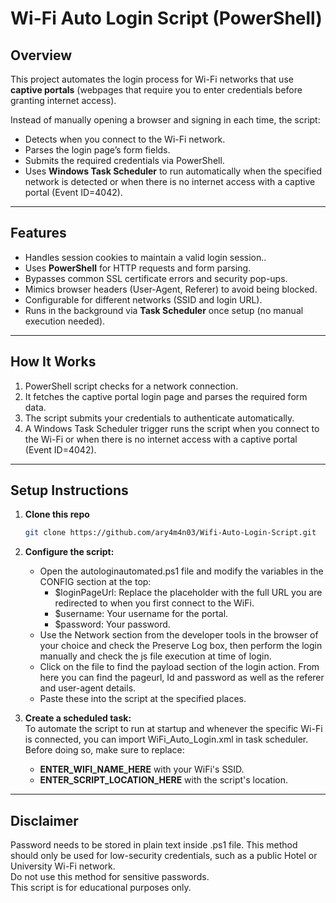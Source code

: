 # Wi-Fi Auto Login Script (PowerShell)

## Overview
This project automates the login process for Wi-Fi networks that use **captive portals** (webpages that require you to enter credentials before granting internet access).  

Instead of manually opening a browser and signing in each time, the script:

- Detects when you connect to the Wi-Fi network.  
- Parses the login page’s form fields.  
- Submits the required credentials via PowerShell.  
- Uses **Windows Task Scheduler** to run automatically when the specified network is detected or when there is no internet access with a captive portal (Event ID=4042).  

---

## Features
- Handles session cookies to maintain a valid login session..
- Uses **PowerShell** for HTTP requests and form parsing.
- Bypasses common SSL certificate errors and security pop-ups.
- Mimics browser headers (User-Agent, Referer) to avoid being blocked.
- Configurable for different networks (SSID and login URL).  
- Runs in the background via **Task Scheduler** once setup (no manual execution needed).  

---

## How It Works
1. PowerShell script checks for a network connection.  
2. It fetches the captive portal login page and parses the required form data.  
3. The script submits your credentials to authenticate automatically.  
4. A Windows Task Scheduler trigger runs the script when you connect to the Wi-Fi or when there is no internet access with a captive portal (Event ID=4042).  

---

## Setup Instructions
1. **Clone this repo**
   ```bash
   git clone https://github.com/ary4m4n03/Wifi-Auto-Login-Script.git
2. **Configure the script:**  
   - Open the autologinautomated.ps1 file and modify the variables in the CONFIG section at the top:
     - $loginPageUrl: Replace the placeholder with the full URL you are redirected to when you first connect to the WiFi.  
     - $username: Your username for the portal.   
     - $password: Your password.   
   - Use the Network section from the developer tools in the browser of your choice and check the Preserve Log box, then perform the login manually and check the js file execution at time of login.  
   - Click on the file to find the payload section of the login action. From here you can find the pageurl, Id and password as well as the referer and user-agent details.   
   - Paste these into the script at the specified places.

3. **Create a scheduled task:**  
   To automate the script to run at startup and whenever the specific Wi-Fi is connected, you can import WiFi_Auto_Login.xml in task scheduler.  
   Before doing so, make sure to replace:  
   - **ENTER_WIFI_NAME_HERE** with your WiFi's SSID.
   - **ENTER_SCRIPT_LOCATION_HERE** with the script's location.

---

## Disclaimer
Password needs to be stored in plain text inside .ps1 file. This method should only be used for low-security credentials, such as a public Hotel or University Wi-Fi network.   
Do not use this method for sensitive passwords.   
This script is for educational purposes only.   



